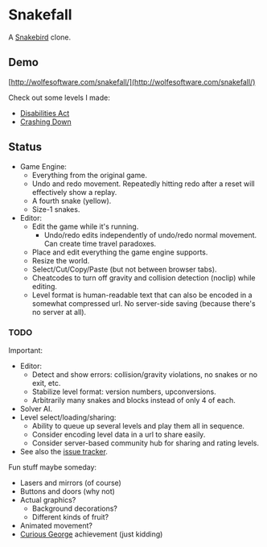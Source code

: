 # Snakefall

A [Snakebird](http://snakebird.noumenongames.com/) clone.

## Demo

[http://wolfesoftware.com/snakefall/](http://wolfesoftware.com/snakefall/)

Check out some levels I made:

* [Disabilities Act](http://wolfesoftware.com/snakefall/#level=3tFRIoTU&17&29?*z0*10*11*I0111000111*K03*z0*z0*R03*701*704*003*701*E0122*002211122*00221*401110*910111*z0*M0/s0?323&322&351/s1?43/s2?101&102&131&160&159&158&129&100/)
* [Crashing Down](http://wolfesoftware.com/snakefall/#level=3tFRIoTU&17&31?*z0*z0*z0*Q03*704*z0*H01*P0111*G03*20*11*203*E0*31*D0111000*51000111*60*H1*X0/b0?199&170&168&167&197&171&203&165&173&205&195&164&163&194&174&175&206&106&201&44&108&46/s1?426/s0?408/)

## Status

* Game Engine:
  * Everything from the original game.
  * Undo and redo movement. Repeatedly hitting redo after a reset will effectively show a replay.
  * A fourth snake (yellow).
  * Size-1 snakes.
* Editor:
  * Edit the game while it's running.
    * Undo/redo edits independently of undo/redo normal movement. Can create time travel paradoxes.
  * Place and edit everything the game engine supports.
  * Resize the world.
  * Select/Cut/Copy/Paste (but not between browser tabs).
  * Cheatcodes to turn off gravity and collision detection (noclip) while editing.
  * Level format is human-readable text that can also be encoded in a somewhat compressed url. No server-side saving (because there's no server at all).

### TODO

Important:

* Editor:
  * Detect and show errors: collision/gravity violations, no snakes or no exit, etc.
  * Stabilize level format: version numbers, upconversions.
  * Arbitrarily many snakes and blocks instead of only 4 of each.
* Solver AI.
* Level select/loading/sharing:
  * Ability to queue up several levels and play them all in sequence.
  * Consider encoding level data in a url to share easily.
  * Consider server-based community hub for sharing and rating levels.
* See also the [issue tracker](https://github.com/thejoshwolfe/snakefall/issues).

Fun stuff maybe someday:

 * Lasers and mirrors (of course)
 * Buttons and doors (why not)
 * Actual graphics?
   * Background decorations?
   * Different kinds of fruit?
 * Animated movement?
 * [Curious George](http://steamcommunity.com/stats/357300/achievements) achievement (just kidding)

